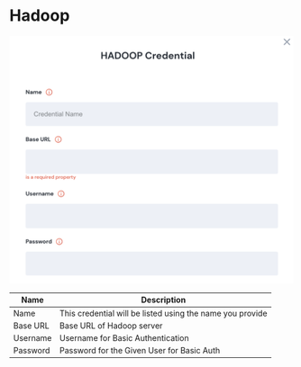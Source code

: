 # Hadoop

![Information needed to onboard Hadoop connector](<../../.gitbook/assets/Screen Shot 2022-06-14 at 7.27.01 PM.png>)

| Name     | Description                                               |
| -------- | --------------------------------------------------------- |
| Name     | This credential will be listed using the name you provide |
| Base URL | Base URL of Hadoop server                                 |
| Username | Username for Basic Authentication                         |
| Password | Password for the Given User for Basic Auth                |
